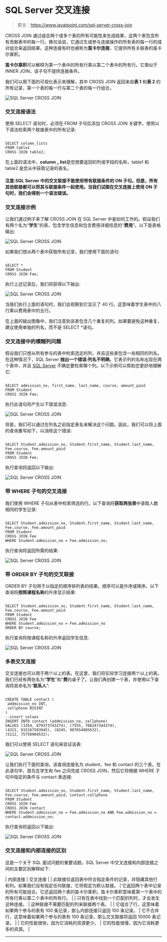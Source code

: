 # SQL Server 交叉连接

> 原文：<https://www.javatpoint.com/sql-server-cross-join>

CROSS JOIN 通过组合两个或多个表的所有可能性来生成结果，这两个表包含所有贡献表中的每一行。换句话说，它通过生成参与连接操作的所有表的每一行的成对组合来返回结果。这种连接有时也被称为**笛卡尔连接**，它提供所有关联表的笛卡尔乘积。

**笛卡尔乘积**可以解释为第一个表中的所有行乘以第二个表中的所有行。它类似于 INNER JOIN，该子句不提供连接条件。

我们可以用下面的可视化表示来理解，其中 CROSS JOIN 返回来自**表 1** 和**表 2** 的所有记录，第一个表的每一行与第二个表的每一行组合。

![SQL Server CROSS JOIN](img/8833b630cb779317a97ea3793733ca49.png)

### 交叉连接语法

使用 SELECT 语句时，必须在 FROM 子句后添加 CROSS JOIN 关键字。使用以下语法检索两个联接表中的所有记录:

```

SELECT column_lists  
FROM table1  
CROSS JOIN table2;  

```

在上面的语法中，**column _ list**是您想要返回的列或字段的名称，table1 和 table2 是您从中获取记录的表名。

#### 注意:SQL Server 中的交叉联接不能使用带有联接条件的 ON 子句。但是，所有其他联接都可以将其与联接条件一起使用。当我们试图在交叉连接上使用 ON 子句时，我们会得到一个语法错误。

### 交叉连接示例

让我们通过例子来了解 CROSS JOIN 在 SQL Server 中是如何工作的。假设我们有两个名为“**学生**”的表，包含学生信息和包含费用详细信息的“**费用**”。以下是表格输出:

![SQL Server CROSS JOIN](img/28dd80c799ec2099ed5c69cc16855b83.png)

如果我们想从两个表中获取所有记录，我们使用下面的语句:

```

SELECT *  
FROM Student  
CROSS JOIN Fee;

```

执行上述记录后，我们将获得以下输出:

![SQL Server CROSS JOIN](img/3b6ce9cabb2157ea91e4e967a2c796d9.png)

当我们执行上面的语句时，我们会观察到它显示了 40 行。这意味着学生表中的八行乘以费用表中的五行。

在上面的输出图像中，我们注意到该表包含几个重复的列。如果要避免这种重复，建议使用单独的列名，而不是 SELECT *语句。

### 交叉连接中的模糊列问题

假设我们只想从所有参与的表中检索选定的列，并且这些表包含一些相同的列名。在这种情况下，SQL Server **抛出一个错误:列名不明确**。它表示列的名称出现在两个表中，并且 [SQL Server](https://www.javatpoint.com/sql-server-tutorial) 不确定要检索哪个列。以下示例可以帮助您更好地理解它:

```

SELECT admission_no, first_name, last_name, course, amount_paid  
FROM Student  
CROSS JOIN Fee;  

```

执行此语句将产生以下错误消息:

![SQL Server CROSS JOIN](img/a8e0aecbe95667ccfdd8f477d95900bb.png)

但是，我们可以通过在列名之前指定表名来解决这个问题。因此，我们可以将上面的查询重写如下，以消除这个错误:

```

SELECT Student.admission_no, Student.first_name, Student.last_name, 
Fee.course, Fee.amount_paid  
FROM Student  
CROSS JOIN Fee;

```

执行查询将返回以下输出:

![SQL Server CROSS JOIN](img/f1913b219a1335b5e8ad7f444b31fc30.png)

### 带 WHERE 子句的交叉连接

我们使用 WHERE 子句从表中检索筛选的行。以下查询将**获取两张表**中录取人数相同的学生记录:

```

SELECT Student.admission_no, Student.first_name, Student.last_name, 
Fee.course, Fee.amount_paid  
FROM Student  
CROSS JOIN Fee
WHERE Student.admission_no = Fee.admission_no;  

```

执行查询将返回所需的结果:

![SQL Server CROSS JOIN](img/b9f3d90ced20dfc39b0b428ad308f9d2.png)

### 带 ORDER BY 子句的交叉联接

ORDER BY 子句用于以指定的顺序排列表的结果。顺序可以是升序或降序。以下查询将**按照课程名称**的升序显示结果:

```

SELECT Student.admission_no, Student.first_name, Student.last_name, 
Fee.course, Fee.amount_paid  
FROM Student  
CROSS JOIN Fee
WHERE Student.admission_no = Fee.admission_no
ORDER BY course;

```

执行查询将按课程名称的升序返回学生信息:

![SQL Server CROSS JOIN](img/b086e0626856037f0ebc20ab52d7e54d.png)

### 多表交叉连接

交叉连接也可以用于两个以上的表。在这里，我们将实际学习连接两个以上的表。我们已经有两张名为“**学生**”和“**费**的桌子了。让我们再创建一个表，并使用以下查询将其命名为“**联系人**”:

```

CREATE TABLE contact ( 
 addmission_no INT,
 cellphone BIGINT
)
--insert values
INSERT INTO contact (addmission_no, cellphone)
VALUES (3354, 879373743274), (7555, 788247344374),
(4321, 932167583945), (8245, 987654985632),
(5112, 75758904532);

```

我们可以使用 SELECT 语句来验证该表:

![SQL Server CROSS JOIN](img/87649a71631bc88545b2f4ae8abd131e.png)

让我们执行下面的查询，该查询连接名为 student、fee 和 contact 的三个表。在此语句中，首先在学生和 fee 之间完成 CROSS JOIN，然后它将根据 WHERE 子句中指定的条件与 contact 表连接:

```

SELECT Student.admission_no, Student.first_name, Student.last_name, 
Fee.course, Fee.amount_paid, contact.cellphone
FROM Student  
CROSS JOIN Fee
CROSS JOIN contact
WHERE Student.admission_no = Fee.admission_no AND Fee.admission_no = contact.addmission_no;  

```

执行查询将返回以下输出:

![SQL Server CROSS JOIN](img/d3bf2254db57a12e896599db16992adc.png)

### 交叉连接和内部连接的区别

这是一个关于 SQL 面试问题的重要话题。SQL Server 中交叉连接和内部连接之间的主要区别解释如下:

| 内部连接 | 交叉连接 |
| 此联接仅返回表中符合指定条件的记录，并隐藏其他行和列。如果我们没有指定任何联接，它将假定为默认联接。 | 它返回两个表中记录的所有可能组合。它还返回两个表的笛卡尔乘积。笛卡尔乘积意味着第一个表中的所有行乘以第二个表中的所有行。 |
| 只有在表中找到一个匹配的列时，才会发生这种连接。 | 这种联接不需要匹配的列来联接两个表。 |
| 它组合了行，这意味着如果两个参与的表有 100 条记录，那么内部连接只返回 100 条记录。 | 它不合并行，这意味着如果两个参与的表有 100 条记录，那么交叉联接将返回 10000 条记录。 |
| 它的性能很快，因为它消耗的资源更少。 | 它的性能很慢，因为它消耗更多的资源。 |

* * *